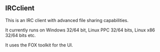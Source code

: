 IRCclient
---------

This is an IRC client with advanced file sharing capabilities.

It currently runs on Windows 32/64 bit, Linux PPC 32/64 bits,
Linux x86 32/64 bits etc.

It uses the FOX toolkit for the UI.
